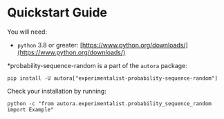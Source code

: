 # Quickstart Guide

You will need:

- `python` 3.8 or greater: [https://www.python.org/downloads/](https://www.python.org/downloads/)

*probability-sequence-random is a part of the `autora` package:

```shell
pip install -U autora["experimentalist-probability-sequence-random"]
```


Check your installation by running:
```shell
python -c "from autora.experimentalist.probability_sequence_random import Example"
```
